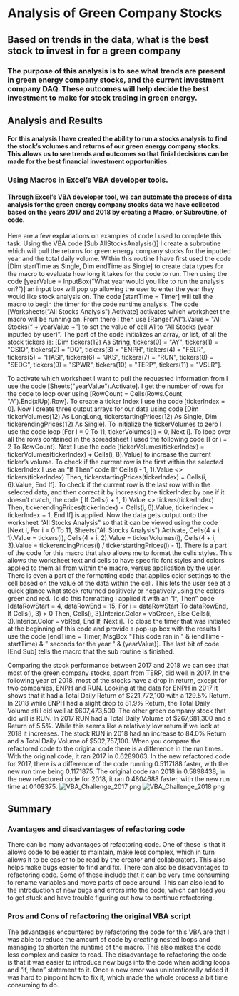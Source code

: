 # Analysis of Green Company Stocks

## Based on trends in the data, what is the best stock to invest in for a green company

### The purpose of this analysis is to see what trends are present in green energy company stocks, and the current investment company DAQ. These outcomes will help decide the best investment to make for stock trading in green energy.

## Analysis and Results

#### For this analysis I have created the ability to run a stocks analysis to find the stock’s volumes and returns of our green energy company stocks. This allows us to see trends and outcomes so that finial decisions can be made for the best financial investment opportunities. 

### Using Macros in Excel’s VBA developer tools.

#### Through Excel’s VBA developer tool, we can automate the process of data analysis for the green energy company stocks data we have collected based on the years 2017 and 2018 by creating a Macro, or Subroutine, of code. 
  Here are a few explanations on examples of code I used to complete this task. Using the VBA code [Sub AllStocksAnalysis()] I create a subroutine which will pull the returns for green energy company stocks for the inputted year and the total daily volume. Within this routine I have first used the code [Dim startTime as Single, Dim endTime as Single] to create data types for the macro to evaluate how long it takes for the code to run. Then using the code [yearValue = InputBox("What year would you like to run the analysis on?")] an input box will pop up allowing the user to enter the year they would like stock analysis on. The code [startTime = Timer] will tell the macro to begin the timer for the code runtime analysis. The code [Worksheets("All Stocks Analysis").Activate] activates which worksheet the macro will be running on. From there I then use [Range("A1").Value = "All Stocks(“ + yearValue +”] to set the value of cell A1 to “All Stocks (year inputted by user)”. The part of the code initializes an array, or list, of all the stock tickers is: [Dim tickers(12) As String, tickers(0) = "AY", tickers(1) = "CSIQ", tickers(2) = "DQ", tickers(3) = "ENPH", tickers(4) = "FSLR", tickers(5) = "HASI", tickers(6) = "JKS",  tickers(7) = "RUN",  tickers(8) = "SEDG", tickers(9) = "SPWR", tickers(10) = "TERP", tickers(11) = "VSLR"].

To activate which worksheet I want to pull the requested information from I use the code [Sheets("yearValue").Activate]. I get the number of rows for the code to loop over using [RowCount = Cells(Rows.Count, "A").End(xlUp).Row]. To create a ticker Index I use the code [tickerIndex = 0]. Now I create three output arrays for our data using code [Dim tickerVolumes(12) As LongLong, tickerstartingPrices(12) As Single, Dim tickerendingPrices(12) As Single].  To initialize the tickerVolumes to zero I use the code loop [For I = 0 To 11, tickerVolumes(i) = 0, Next i]. To loop over all the rows contained in the spreadsheet I used the following code [For i = 2 To RowCount]. Next I use the code [tickerVolumes(tickerIndex) = tickerVolumes(tickerIndex) + Cells(i, 8).Value]  to increase the current ticker’s volume. To check if the current row is the first within the selected tickerIndex I use an “If Then” code [If Cells(i - 1, 1).Value <> tickers(tickerIndex) Then, tickerstartingPrices(tickerIndex) = Cells(i, 6).Value,  End If].  To check if the current row is the last row within the selected data, and then correct it by increasing the tickerIndex by one if it doesn’t match, the code [ If Cells(i + 1, 1).Value <> tickers(tickerIndex) Then, tickerendingPrices(tickerIndex) = Cells(i, 6).Value, tickerIndex = tickerIndex + 1, End If] is applied.
Now the data gets output onto the worksheet “All Stocks Analysis” so that it can be viewed using the code [Next I, For i = 0 To 11, Sheets("All Stocks Analysis").Activate, Cells(4 + i, 1).Value = tickers(i), Cells(4 + i, 2).Value = tickerVolumes(i),  Cells(4 + i, 3).Value = tickerendingPrices(i) / tickerstartingPrices(i) - 1]. There is a part of the code for this macro that also allows me to format the cells styles. This allows the worksheet text and cells to have specific font styles and colors applied to them all from within the macro, versus application by the user. There is even a part of the formatting code that applies color settings to the cell based on the value of the data within the cell. This lets the user see at a quick glance what stock returned positively or negatively using the colors green and red. To do this formatting I applied it with an “If, Then” code [dataRowStart = 4, dataRowEnd = 15, For i = dataRowStart To dataRowEnd, If Cells(i, 3) > 0 Then,  Cells(i, 3).Interior.Color = vbGreen, Else Cells(i, 3).Interior.Color = vbRed, End If,  Next i]. To close the timer that was initiated at the beginning of this code and provide a pop-up box with the results I use the code [endTime = Timer, MsgBox "This code ran in " & (endTime - startTime) & " seconds for the year " & (yearValue)]. The last bit of code [End Sub] tells the macro that the sub routine is finished.

Comparing the stock performance between 2017 and 2018 we can see that most of the green company stocks, apart from TERP, did well in 2017. In the following year of 2018, most of the stocks have a drop in return, except for two companies, ENPH and RUN. Looking at the data for ENPH in 2017 it shows that it had a Total Daily Return of $221,772,100 with a 129.5% Return. In 2018 while ENPH had a slight drop to 81.9% Return, the Total Daily Volume still did well at $607,473,500.  The other green company stock that did will is RUN. In 2017 RUN had a Total Daily Volume of $267,681,300 and a Return of 5.5%. While this seems like a relatively low return if we look at 2018 it increases. The stock RUN in 2018 had an increase to 84.0% Return and a Total Daily Volume of $502,757,100.
When you compare the refactored code to the original code there is a difference in the run times. With the original code, it ran 2017 in 0.6289063. In the new refactored code for 2017, there is a difference of the code running 0.5117188 faster, with the new run time being 0.1171875. The original code ran 2018 in 0.5898438, in the new refactored code for 2018, it ran 0.4804688 faster, with the new run time at 0.109375. 
![VBA_Challenge_2017 png](https://user-images.githubusercontent.com/103263248/170134443-bc2e63bf-6dc1-46f4-b917-379b5ec9cf63.png)
![VBA_Challenge_2018 png](https://user-images.githubusercontent.com/103263248/170134449-579dd8c4-315e-46b6-ada4-91e183382c15.png)



## Summary

### Avantages and disadvantages of refactoring code
  There can be many advantages of refactoring code. One of these is that it allows code to be easier to maintain, make less complex, which in turn allows it to be easier to be read by the creator and collaborators. This also helps make bugs easier to find and fix. 
There can also be disadvantages to refactoring code. Some of these include that it can be very time consuming to rename variables and move parts of code around. This can also lead to the introduction of new bugs and errors into the code, which can lead you to get stuck and have trouble figuring out how to continue refactoring.

### Pros and Cons of refactoring the original VBA script
  The advantages encountered by refactoring the code for this VBA are that I was able to reduce the amount of code by creating nested loops and managing to shorten the runtime of the macro. This also makes the code less complex and easier to read. The disadvantage to refactoring the code is that it was easier to introduce new bugs into the code when adding loops and “if, then” statement to it. Once a new error was unintentionally added it was hard to pinpoint how to fix it, which made the whole process a bit time consuming to do. 
